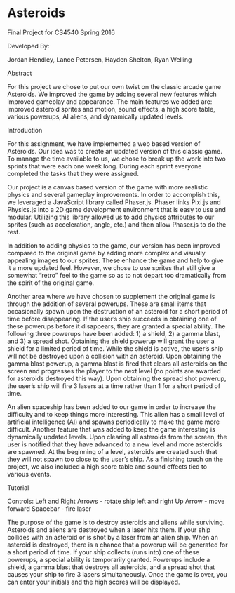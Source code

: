 # Asteroids
Final Project for CS4540 Spring 2016

Developed By:

Jordan Hendley, Lance Petersen, Hayden Shelton, Ryan Welling

Abstract

For this project we chose to put our own twist on the classic arcade game Asteroids. We improved the game by adding several new features which improved gameplay and appearance. The main features we added are: improved asteroid sprites and motion, sound effects, a high score table, various powerups, AI aliens, and dynamically updated levels. 

Introduction

For this assignment, we have implemented a web based version of Asteroids. Our idea was to create an updated version of this classic game. To manage the time available to us, we chose to break up the work into two sprints that were each one week long. During each sprint everyone completed the tasks that they were assigned.

Our project is a canvas based version of the game with more realistic physics and several gameplay improvements. In order to accomplish this, we leveraged a JavaScript library called Phaser.js. Phaser links Pixi.js and Physics.js into a 2D game development environment that is easy to use and modular. Utilizing this library allowed us to add physics attributes to our sprites (such as acceleration, angle, etc.) and then allow Phaser.js to do the rest. 

In addition to adding physics to the game, our version has been improved compared to the original game by adding more complex and visually appealing images to our sprites. These enhance the game and help to give it a more updated feel. However, we chose to use sprites that still give a somewhat “retro” feel to the game so as to not depart too dramatically from the spirit of the original game.

Another area where we have chosen to supplement the original game is through the addition of several powerups. These are small items that occasionally spawn upon the destruction of an asteroid for a short period of time before disappearing. If the user’s ship succeeds in obtaining one of these powerups before it disappears, they are granted a special ability. The following three powerups have been added: 1) a shield, 2) a gamma blast, and 3) a spread shot. Obtaining the shield powerup will grant the user a shield for a limited period of time. While the shield is active, the user’s ship will not be destroyed upon a collision with an asteroid. Upon obtaining the gamma blast powerup, a gamma blast is fired that clears all asteroids on the screen and progresses the player to the next level (no points are awarded for asteroids destroyed this way). Upon obtaining the spread shot powerup, the user’s ship will fire 3 lasers at a time rather than 1 for a short period of time.

An alien spaceship has been added to our game in order to increase the difficulty and to keep things more interesting. This alien has a small level of artificial intelligence (AI) and spawns periodically to make the game more difficult. Another feature that was added to keep the game interesting is dynamically updated levels. Upon clearing all asteroids from the screen, the user is notified that they have advanced to a new level and more asteroids are spawned. At the beginning of a level, asteroids are created such that they will not spawn too close to the user’s ship. As a finishing touch on the project, we also included a high score table and sound effects tied to various events. 

Tutorial

Controls: 
Left and Right Arrows - rotate ship left and right
Up Arrow - move forward
Spacebar - fire laser

The purpose of the game is to destroy asteroids and aliens while surviving. Asteroids and aliens are destroyed when a laser hits them. If your ship collides with an asteroid or is shot by a laser from an alien ship. When an asteroid is destroyed, there is a chance that a powerup will be generated for a short period of time. If your ship collects (runs into) one of these powerups, a special ability is temporarily granted. Powerups include a shield, a gamma blast that destroys all asteroids, and a spread shot that causes your ship to fire 3 lasers simultaneously. Once the game is over, you can enter your initials and the high scores will be displayed.

